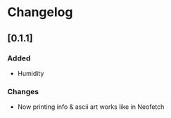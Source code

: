 # Changelog

## [0.1.1]
### Added
- Humidity 

### Changes
- Now printing info & ascii art works like in Neofetch